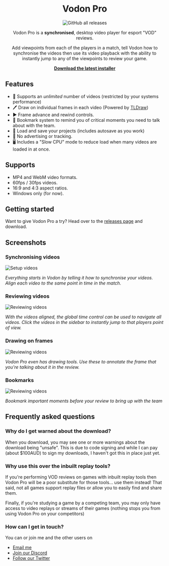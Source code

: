 <div align="center">

# Vodon Pro

![GitHub all releases](https://img.shields.io/github/downloads/Rodeoclash/vodon-pro/total?style=flat-square)

Vodon Pro is a **synchronised**, desktop video player for esport "VOD" reviews.

Add viewpoints from each of the players in a match, tell Vodon how to synchronise the videos then use its video playback with the ability to instantly jump to any of the viewpoints to review your game.

**[Download the latest installer](https://github.com/Rodeoclash/vodon-pro/releases/download/v1.6.5/vodon-pro-1.6.5.Setup.exe)**

</div>

## Features

- 🎥 Supports an _unlimited_ number of videos (restricted by your systems performance)
- 🖊 Draw on individual frames in each video (Powered by [TLDraw](https://github.com/tldraw/tldraw))
- ▶ Frame advance and rewind controls.
- 🔖 Bookmark system to remind you of critical moments you need to talk about with the team.
- 💾 Load and save your projects (includes autosave as you work)
- 👀 No advertising or tracking.
- 🖥 Includes a "Slow CPU" mode to reduce load when many videos are loaded in at once.

## Supports

- MP4 and WebM video formats.
- 60fps / 30fps videos.
- 16:9 and 4:3 aspect ratios.
- Windows only (for now).

## Getting started

Want to give Vodon Pro a try? Head over to the [releases page](https://github.com/Rodeoclash/vodon-pro/releases) and download.

## Screenshots

### Synchronising videos

![Setup videos](https://raw.githubusercontent.com/Rodeoclash/vodon-pro/main/screenshots/setup.png)

_Everything starts in Vodon by telling it how to synchronise your videos. Align each video to the same point in time in the match._

### Reviewing videos

![Reviewing videos](https://raw.githubusercontent.com/Rodeoclash/vodon-pro/main/screenshots/review.png)

_With the videos aligned, the global time control can be used to navigate all videos. Click the videos in the sidebar to instantly jump to that players point of view._

### Drawing on frames

![Reviewing videos](https://raw.githubusercontent.com/Rodeoclash/vodon-pro/main/screenshots/drawing.png)

_Vodon Pro even has drawing tools. Use these to annotate the frame that you're talking about it in the review._

### Bookmarks

![Reviewing videos](https://raw.githubusercontent.com/Rodeoclash/vodon-pro/main/screenshots/bookmarks.png)

_Bookmark important moments before your review to bring up with the team_

## Frequently asked questions

### Why do I get warned about the download?

When you download, you may see one or more warnings about the download being "unsafe". This is due to code signing and while I can pay (about $100AUD) to sign my downloads, I haven't got this in place just yet.

### Why use this over the inbuilt replay tools?

If you're performing VOD reviews on games with inbuilt replay tools then Vodon Pro will be a poor substitute for those tools... use them instead! That said, not all games support replay files or allow you to easily find and share them.

Finally, if you're studying a game by a competing team, you may only have access to video replays or streams of their games (nothing stops you from using Vodon Pro on your competitors)

### How can I get in touch?

You can or join me and the other users on

- [Email me](mailto:sam@vodon.gg)
- [Join our Discord](https://discord.gg/EaJdhHtZEk)
- [Follow our Twitter](https://twitter.com/GgVodon)
